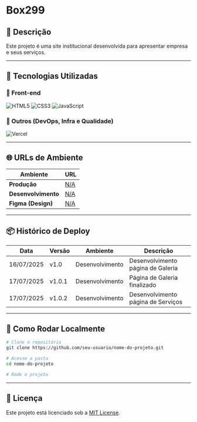 # Box299

## 📘 Descrição

Este projeto é uma site institucional desenvolvida para apresentar empresa e seus serviços.

---

## 🚀 Tecnologias Utilizadas

### 🎨 Front-end

![HTML5](https://img.shields.io/badge/HTML5-E34F26?style=for-the-badge&logo=html5&logoColor=white)
![CSS3](https://img.shields.io/badge/CSS3-1572B6?style=for-the-badge&logo=css3&logoColor=white)
![JavaScript](https://img.shields.io/badge/JavaScript-F7DF1E?style=for-the-badge&logo=javascript&logoColor=black)

### 🧰 Outros (DevOps, Infra e Qualidade)

![Vercel](https://img.shields.io/badge/Vercel-000000?style=for-the-badge&logo=vercel&logoColor=white)

---

## 🌐 URLs de Ambiente

| Ambiente            | URL      |
| ------------------- | -------- |
| **Produção**        | [N/A](#) |
| **Desenvolvimento** | [N/A](#) |
| **Figma (Design)**  | [N/A](#) |

---

## 📦 Histórico de Deploy

| Data       | Versão | Ambiente        | Descrição                          |
| ---------- | ------ | --------------- | ---------------------------------- |
| 16/07/2025 | v1.0   | Desenvolvimento | Desenvolvimento página de Galeria  |
| 17/07/2025 | v1.0.1 | Desenvolvimento | Página de Galeria finalizado       |
| 17/07/2025 | v1.0.2 | Desenvolvimento | Desenvolvimento página de Serviços |

---

## 📂 Como Rodar Localmente

```bash
# Clone o repositório
git clone https://github.com/seu-usuario/nome-do-projeto.git

# Acesse a pasta
cd nome-do-projeto

# Rode o projeto

```

---

## 📄 Licença

Este projeto está licenciado sob a [MIT License](LICENSE).
